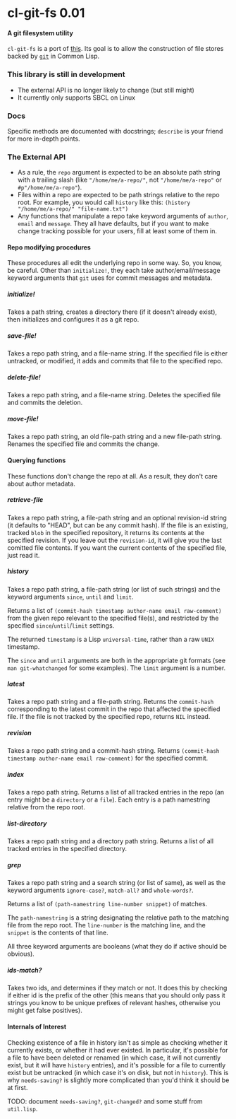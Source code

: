 # cl-git-fs 0.01
#### A git filesystem utility

`cl-git-fs` is a port of [this](http://hackage.haskell.org/package/filestore-0.3.2/docs/src/Data-FileStore-Git.html). Its goal is to allow the construction of file stores backed by [`git`](http://git-scm.com/) in Common Lisp.

### This library is still in development

- The external API is no longer likely to change (but still might)
- It currently only supports SBCL on Linux


### Docs

Specific methods are documented with docstrings; `describe` is your friend for more in-depth points.

### The External API

- As a rule, the `repo` argument is expected to be an absolute path string with a trailing slash (like `"/home/me/a-repo/"`, not `"/home/me/a-repo"` or `#p"/home/me/a-repo"`).
- Files within a repo are expected to be path strings relative to the repo root. For example, you would call `history` like this: `(history "/home/me/a-repo/" "file-name.txt")`
- Any functions that manipulate a repo take keyword arguments of `author`, `email` and `message`. They all have defaults, but if you want to make change tracking possible for your users, fill at least some of them in.

#### Repo modifying procedures

These procedures all edit the underlying repo in some way. So, you know, be careful. Other than `initialize!`, they each take author/email/message keyword arguments that `git` uses for commit messages and metadata.

##### initialize!

Takes a path string, creates a directory there (if it doesn't already exist), then initializes and configures it as a git repo.

##### save-file!

Takes a repo path string, and a file-name string. If the specified file is either untracked, or modified, it adds and commits that file to the specified repo.

##### delete-file!

Takes a repo path string, and a file-name string. Deletes the specified file and commits the deletion.

##### move-file!

Takes a repo path string, an old file-path string and a new file-path string. Renames the specified file and commits the change.

#### Querying functions

These functions don't change the repo at all. As a result, they don't care about author metadata.

##### retrieve-file

Takes a repo path string, a file-path string and an optional revision-id string (it defaults to "HEAD", but can be any commit hash). If the file is an existing, tracked `blob` in the specified repository, it returns its contents at the specified revision. If you leave out the `revision-id`, it will give you the last comitted file contents. If you want the current contents of the specified file, just read it.

##### history

Takes a repo path string, a file-path string (or list of such strings) and the keyword arguments `since`, `until` and `limit`.

Returns a list of `(commit-hash timestamp author-name email raw-comment)` from the given repo relevant to the specified file(s), and restricted by the specified `since`/`until`/`limit` settings.

The returned `timestamp` is a Lisp `universal-time`, rather than a raw `UNIX` timestamp.

The `since` and `until` arguments are both in the appropriate git formats (see `man git-whatchanged` for some examples). The `limit` argument is a number.

##### latest

Takes a repo path string and a file-path string. Returns the `commit-hash` corresponding to the latest commit in the repo that affected the specified file. If the file is not tracked by the specified repo, returns `NIL` instead.

##### revision

Takes a repo path string and a commit-hash string. Returns `(commit-hash timestamp author-name email raw-comment)` for the specified commit.

##### index

Takes a repo path string. Returns a list of all tracked entries in the repo (an entry might be a `directory` or a `file`). Each entry is a path namestring relative from the repo root.

##### list-directory

Takes a repo path string and a directory path string. Returns a list of all tracked entries in the specified directory.

##### grep

Takes a repo path string and a search string (or list of same), as well as the keyword arguments `ignore-case?`, `match-all?` and `whole-words?`.

Returns a list of `(path-namestring line-number snippet)` of matches.

The `path-namestring` is a string designating the relative path to the matching file from the repo root. The `line-number` is the matching line, and the `snippet` is the contents of that line.

All three keyword arguments are booleans (what they do if active should be obvious).

##### ids-match?

Takes two ids, and determines if they match or not. It does this by checking if either id is the prefix of the other (this means that you should only pass it strings you know to be unique prefixes of relevant hashes, otherwise you might get false positives).

#### Internals of Interest

Checking existence of a file in history isn't as simple as checking whether it currently exists, or whether it had ever existed. In particular, it's possible for a file to have been deleted or renamed (in which case, it will not currently exist, but it will have `history` entries), and it's possible for a file to currently exist but be untracked (in which case it's on disk, but not in `history`). This is why `needs-saving?` is slightly more complicated than you'd think it should be at first.

TODO: document `needs-saving?`, `git-changed?` and some stuff from `util.lisp`.
